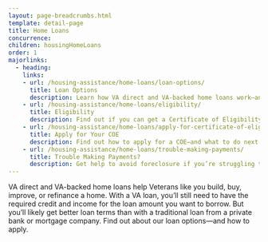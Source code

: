 ```yaml
---
layout: page-breadcrumbs.html
template: detail-page
title: Home Loans
concurrence: 
children: housingHomeLoans
order: 1
majorlinks:
  - heading:
    links:
    - url: /housing-assistance/home-loans/loan-options/
      title: Loan Options
      description: Learn how VA direct and VA-backed home loans work—and find out which loan option may be right for you.
    - url: /housing-assistance/home-loans/eligibility/
      title: Eligibility
      description: Find out if you can get a Certificate of Eligibility (COE) for a VA direct or VA-backed home loan based on your service history and duty status.
    - url: /housing-assistance/home-loans/apply-for-certificate-of-eligibility/
      title: Apply for Your COE
      description: Find out how to apply for a COE—and what to do next to get a VA direct or VA-backed home loan.
    - url: /housing-assistance/home-loans/trouble-making-payments/
      title: Trouble Making Payments?
      description: Get help to avoid foreclosure if you’re struggling to make your monthly mortgage payments.
---
```


<div class="va-introtext">

VA direct and VA-backed home loans help Veterans like you build, buy, improve, or refinance a home. With a VA loan, you’ll still need to have the required credit and income for the loan amount you want to borrow. But you’ll likely get better loan terms than with a traditional loan from a private bank or mortgage company. Find out about our loan options—and how to apply.

</div>
